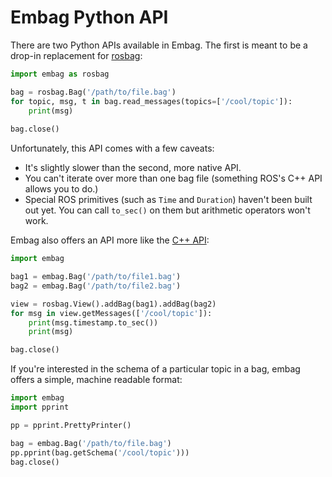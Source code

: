 # Embag Python API
There are two Python APIs available in Embag.  The first is meant to be a drop-in replacement for [rosbag](http://wiki.ros.org/rosbag/Code%20API#Python_API):

```python
import embag as rosbag

bag = rosbag.Bag('/path/to/file.bag')
for topic, msg, t in bag.read_messages(topics=['/cool/topic']):
    print(msg)
 
bag.close()
```

Unfortunately, this API comes with a few caveats:
- It's slightly slower than the second, more native API.
- You can't iterate over more than one bag file (something ROS's C++ API allows you to do.)
- Special ROS primitives (such as `Time` and `Duration`) haven't been built out yet.  You can call `to_sec()` on them but arithmetic operators won't work.

Embag also offers an API more like the [C++ API](http://wiki.ros.org/rosbag/Code%20API#C.2B-.2B-_API):
```python
import embag

bag1 = embag.Bag('/path/to/file1.bag')
bag2 = embag.Bag('/path/to/file2.bag')

view = rosbag.View().addBag(bag1).addBag(bag2)
for msg in view.getMessages(['/cool/topic']):
    print(msg.timestamp.to_sec())
    print(msg)

bag.close()
```

If you're interested in the schema of a particular topic in a bag, embag offers a simple, machine readable format:
```python
import embag
import pprint

pp = pprint.PrettyPrinter()

bag = embag.Bag('/path/to/file.bag')
pp.pprint(bag.getSchema('/cool/topic')))
bag.close()
```

